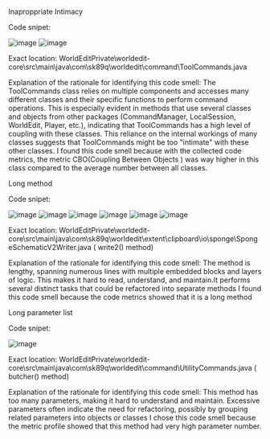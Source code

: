 Inaproppriate Intimacy

Code snipet:

![image](https://github.com/user-attachments/assets/6e818302-4c5e-4c9e-80b1-06ccf386183e)
![image](https://github.com/user-attachments/assets/4f735f8d-2a2e-4af0-8ebd-8d7470192e8f)

Exact location: WorldEditPrivate\worldedit-core\src\main\java\com\sk89q\worldedit\command\ToolCommands.java     

Explanation of the rationale for identifying this code smell: The ToolCommands class relies on multiple components and accesses many different classes and their specific functions to perform command operations. This is especially evident in methods that use several classes and objects from other packages (CommandManager, LocalSession, WorldEdit, Player, etc.), indicating that ToolCommands has a high level of coupling with these classes. This reliance on the internal workings of many classes suggests that ToolCommands might be too "intimate" with these other classes.
I found this code smell because with the collected code metrics, the metric CBO(Coupling Between Objects ) was way higher in this class compared to the average number between all classes.

Long method

Code snipet:

![image](https://github.com/user-attachments/assets/03a66fc2-ddd2-45f8-a4a8-436f9c933c20)
![image](https://github.com/user-attachments/assets/5a9fc203-87c9-4e63-b5a5-735a37978fd6)
![image](https://github.com/user-attachments/assets/c9b6ec71-3256-46e0-9980-bcd0417c8684)
![image](https://github.com/user-attachments/assets/4a2ff669-85d7-4d86-9339-f6140e942d14)
![image](https://github.com/user-attachments/assets/fc485814-0879-4f1f-a4ad-285811b173c4)
![image](https://github.com/user-attachments/assets/6c0445b9-43f5-43ed-a253-cb681b722fb2)

Exact location: WorldEditPrivate\worldedit-core\src\main\java\com\sk89q\worldedit\extent\clipboard\io\sponge\SpongeSchematicV2Writer.java      ( write2() method)

Explanation of the rationale for identifying this code smell: 
The method is lengthy, spanning numerous lines with multiple embedded blocks and layers of logic. This makes it hard to read, understand, and maintain.It performs several distinct tasks that could be refactored into separate methods
I found this code smell because the code metrics showed that it is a long method

Long parameter list

Code snipet:

![image](https://github.com/user-attachments/assets/4d9fb2ba-1e88-429a-97b3-ce06f8d75b58)

Exact location:
WorldEditPrivate\worldedit-core\src\main\java\com\sk89q\worldedit\command\UtilityCommands.java    ( butcher() method)

Explanation of the rationale for identifying this code smell: 
This method has too many parameters, making it hard to understand and maintain. Excessive parameters often indicate the need for refactoring, possibly by grouping related parameters into objects or classes
I chose this code smell because the metric profile showed that this method had very high parameter number.
